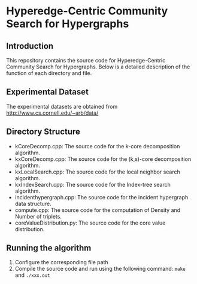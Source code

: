 # Hyperedge-Centric Community Search for Hypergraphs

## Introduction

This repository contains the source code for Hyperedge-Centric Community Search for Hypergraphs.
Below is a detailed description of the function of each directory and file.

## Experimental Dataset

The experimental datasets are obtained from http://www.cs.cornell.edu/~arb/data/

## Directory Structure

- kCoreDecomp.cpp: The source code for the k-core decomposition algorithm.
- kxCoreDecomp.cpp: The source code for the (k,s)-core decomposition algorithm.
- kxLocalSearch.cpp: The source code for the local neighbor search algorithm.
- kxIndexSearch.cpp: The source code for the Index-tree search algorithm.
- incidenthypergraph.cpp: The source code for the incident hypergraph data structure.
- compute.cpp: The source code for the computation of Density and Number of triplets.
- coreValueDistribution.py: The source code for the core value distribution.

## Running the algorithm

1. Configure the corresponding file path
2. Compile the source code and run using the following command:
```make``` and ```./xxx.out```
